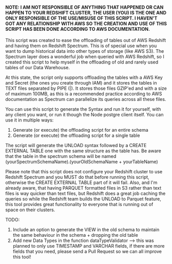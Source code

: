 #### NOTE: I AM NOT RESPONSIBLE OF ANYTHING THAT HAPPENED OR CAN HAPPEN TO YOUR REDSHIFT CLUSTER, THE USER (YOU) IS THE ONE AND ONLY RESPONSIBLE OF THE USE/MISUSE OF THIS SCRIPT. I HAVEN'T GOT ANY RELATIONSHIP WITH AWS SO THE CREATION AND USE OF THIS SCRIPT HAS BEEN DONE ACCORDING TO AWS DOCUMENTATION.

This script was created to ease the offloading of tables out of AWS Redshift and having them on Redshift Spectrum. This is of special use when you want to dump historical data into other types of storage (like AWS S3). The Spectrum layer does a wonderful job when queried with AWS Redshift, so I created this script to help myself in the offloading of old and rarely used tables of our Data Warehouse.

At this state, the script only supports offloading the tables with a AWS Key and Secret (the ones you create through IAM) and it stores the tables in TEXT files separated by PIPE (|). It stores those files GZIP'ed and with a size of maximum 100MB, as this is a recommended practice according to AWS documentation as Spectrum can parallelize its queries across all these files.

You can use this script to generate the Syntax and run it for yourself, with any client you want, or run it though the Node postgre client itself. You can use it in multiple ways:
1. Generate (or execute) the offloading script for an entire schema
2. Generate (or execute) the offloading script for a single table

The script will generate the UNLOAD syntax followed by a CREATE EXTERNAL TABLE one with the same structure as the table has. Be aware that the table in the spectrum schema will be named (yourSpectrumSchemaName).(yourOldSchemaName + yourTableName)

Please note that this script does not configure your Redshift cluster to use Redshift Spectrum and you MUST do that before running this script, otherwise the CREATE EXTERNAL TABLE part of it will fail. Also, and I'm already aware, that having PARQUET formatted files in S3 rather than text files is way quicker than text files, but Redshift does a great job caching the queries so while the Redshift team builds the UNLOAD to Parquet feature, this tool provides great functionality to everyone that is running out of space on their clusters.

TODO:
1. Include an option to generate the VIEW in the old schema to maintain the same behaviour in the schema + dropping the old table
2. Add new Data Types in the function dataTypeValidator --> this was planned to only use TIMESTAMP and VARCHAR fields, if there are more fields that you need, please send a Pull Request so we can all improve this tool!